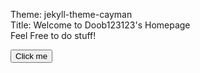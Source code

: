 Theme: jekyll-theme-cayman <br>
Title: Welcome to Doob123123's Homepage <br>
Feel Free to do stuff! <br>


<button onclick="alert('Hello There!')">
  Click me <br>
  </button>


